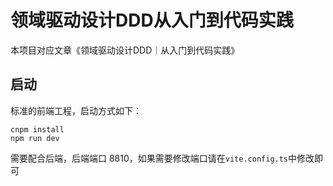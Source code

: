 # 领域驱动设计DDD从入门到代码实践
本项目对应文章《领域驱动设计DDD｜从入门到代码实践》

## 启动
标准的前端工程，启动方式如下：
```shell
cnpm install
npm run dev
```

需要配合后端，后端端口 8810，如果需要修改端口请在`vite.config.ts`中修改即可
